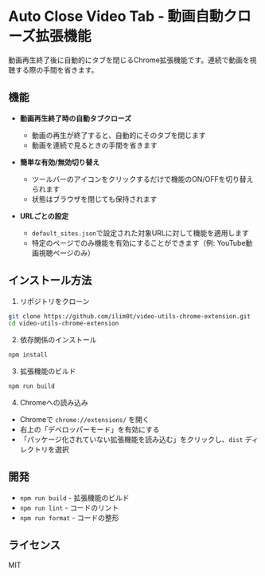 # Auto Close Video Tab - 動画自動クローズ拡張機能

動画再生終了後に自動的にタブを閉じるChrome拡張機能です。連続で動画を視聴する際の手間を省きます。

## 機能

- **動画再生終了時の自動タブクローズ**
  - 動画の再生が終了すると、自動的にそのタブを閉じます
  - 動画を連続で見るときの手間を省きます

- **簡単な有効/無効切り替え**
  - ツールバーのアイコンをクリックするだけで機能のON/OFFを切り替えられます
  - 状態はブラウザを閉じても保持されます

- **URLごとの設定**
  - `default_sites.json`で設定された対象URLに対して機能を適用します
  - 特定のページでのみ機能を有効にすることができます（例: YouTube動画視聴ページのみ）

## インストール方法

1. リポジトリをクローン
```bash
git clone https://github.com/ilim0t/video-utils-chrome-extension.git
cd video-utils-chrome-extension
```

2. 依存関係のインストール
```bash
npm install
```

3. 拡張機能のビルド
```bash
npm run build
```

4. Chromeへの読み込み
- Chromeで `chrome://extensions/` を開く
- 右上の「デベロッパーモード」を有効にする
- 「パッケージ化されていない拡張機能を読み込む」をクリックし、`dist` ディレクトリを選択

## 開発

- `npm run build` - 拡張機能のビルド
- `npm run lint` - コードのリント
- `npm run format` - コードの整形

## ライセンス

MIT
